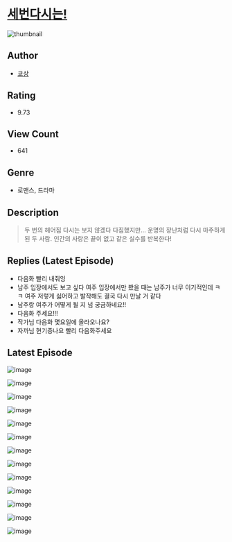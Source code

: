 # [세번다시는!](https://comic.naver.com/bestChallenge/list?titleId=810589)
![thumbnail](https://image-comic.pstatic.net/user_contents_data/challenge_comic/2023/05/24/upload_4063202585215317304_480x623.jpeg)

## Author
- [쿄상](https://comic.naver.com/artistTitle?id=366979)

## Rating
- 9.73

## View Count
- 641

## Genre
- 로맨스, 드라마

## Description
> 두 번의 헤어짐 다시는 보지 않겠다 다짐했지만... 운명의 장난처럼 다시 마주하게 된 두 사람. 인간의 사랑은 끝이 없고 같은 실수를 반복한다!

## Replies (Latest Episode)
- 다음화 빨리 내줘잉
- 남주 입장에서도 보고 싶다 여주 입장에서만 봤을 때는 남주가 너무 이기적인데 ㅋㅋ 여주 저렇게 싫어하고 발작해도 결국 다시 만날 거 같다
- 남주랑 여주가 어떻게 될 지 넘 궁금하네요!!
- 다음화 주세요!!!
- 작가님 다음화 몇요일에 올라오나요?
- 자까님 현기증나요 빨리 다음화주세요

## Latest Episode
![image](https://image-comic.pstatic.net/user_contents_data/challenge_comic/2023/05/24/366979/upload_3546078270622687797.jpeg)

![image](https://image-comic.pstatic.net/user_contents_data/challenge_comic/2023/05/24/366979/upload_7221856499746170212.jpeg)

![image](https://image-comic.pstatic.net/user_contents_data/challenge_comic/2023/05/24/366979/upload_3559312873012420912.jpeg)

![image](https://image-comic.pstatic.net/user_contents_data/challenge_comic/2023/05/24/366979/upload_3762814887520121907.jpeg)

![image](https://image-comic.pstatic.net/user_contents_data/challenge_comic/2023/05/24/366979/upload_7077460901882061922.jpeg)

![image](https://image-comic.pstatic.net/user_contents_data/challenge_comic/2023/05/24/366979/upload_7234299672756565862.jpeg)

![image](https://image-comic.pstatic.net/user_contents_data/challenge_comic/2023/05/24/366979/upload_7148730360744141625.jpeg)

![image](https://image-comic.pstatic.net/user_contents_data/challenge_comic/2023/05/24/366979/upload_7378415951852090721.jpeg)

![image](https://image-comic.pstatic.net/user_contents_data/challenge_comic/2023/05/24/366979/upload_4135769236728985654.jpeg)

![image](https://image-comic.pstatic.net/user_contents_data/challenge_comic/2023/05/24/366979/upload_7077796270877073762.jpeg)

![image](https://image-comic.pstatic.net/user_contents_data/challenge_comic/2023/05/24/366979/upload_3761967378806944305.jpeg)

![image](https://image-comic.pstatic.net/user_contents_data/challenge_comic/2023/05/24/366979/upload_7089283972611662178.jpeg)

![image](https://image-comic.pstatic.net/user_contents_data/challenge_comic/2023/05/24/366979/upload_3546975241055069281.jpeg)
